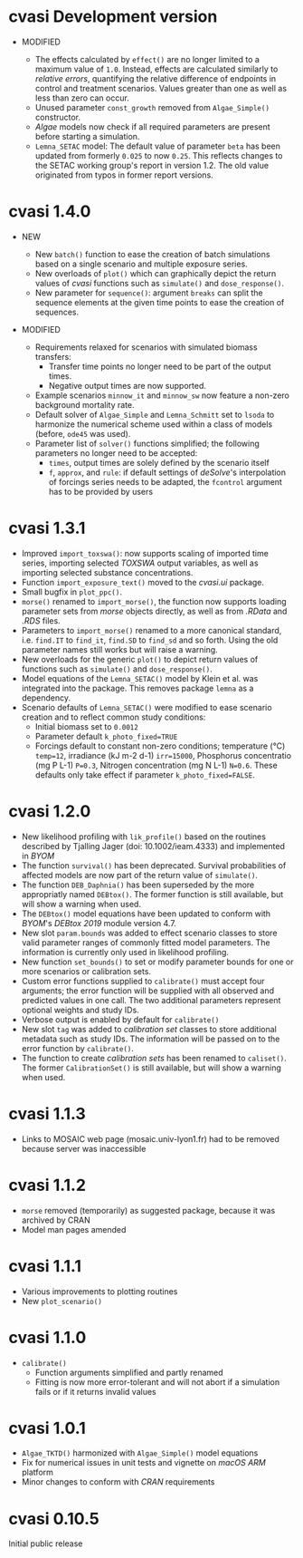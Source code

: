 # cvasi Development version

* MODIFIED

   * The effects calculated by `effect()` are no longer limited to a maximum
     value of `1.0`. Instead, effects are calculated similarly to *relative errors*,
     quantifying the relative difference of endpoints in control and treatment
     scenarios. Values greater than one as well as less than zero can occur.
   * Unused parameter `const_growth` removed from `Algae_Simple()` constructor.
   * *Algae* models now check if all required parameters are present before
     starting a simulation.
   * `Lemna_SETAC` model: The default value of parameter `beta` has been updated
      from formerly `0.025` to now `0.25`. This reflects changes to the
      SETAC working group's report in version 1.2. The old value originated from
      typos in former report versions.

# cvasi 1.4.0

* NEW
   * New `batch()` function to ease the creation of batch simulations based on a
     single scenario and multiple exposure series.
   * New overloads of `plot()` which can graphically depict the return values of
     *cvasi* functions such as `simulate()` and `dose_response()`.
   * New parameter for `sequence()`: argument `breaks` can split the sequence
     elements at the given time points to ease the creation of sequences.
     
* MODIFIED
   * Requirements relaxed for scenarios with simulated biomass transfers:
      * Transfer time points no longer need to be part of the output times.
      * Negative output times are now supported.
   * Example scenarios `minnow_it` and `minnow_sw` now feature a non-zero
     background mortality rate.
   * Default solver of `Algae_Simple` and `Lemna_Schmitt` set to `lsoda`
     to harmonize the numerical scheme used within a class of models
     (before, `ode45` was used).
    * Parameter list of `solver()` functions simplified; the following parameters
      no longer need to be accepted:
      * `times`, output times are solely defined by the scenario itself
      * `f`, `approx`, and `rule`: if default settings of *deSolve*'s interpolation of
        forcings series needs to be adapted, the `fcontrol` argument has to be
        provided by users

# cvasi 1.3.1

* Improved `import_toxswa()`: now supports scaling of imported time series,
  importing selected *TOXSWA* output variables, as well as importing selected
  substance concentrations.
* Function `import_exposure_text()` moved to the *cvasi.ui* package.
* Small bugfix in `plot_ppc()`.
* `morse()` renamed to `import_morse()`, the function now supports loading
  parameter sets from *morse* objects directly, as well as from *.RData* and
  *.RDS* files.
* Parameters to `import_morse()` renamed to a more canonical standard, i.e.
  `find.IT` to `find_it`, `find.SD` to `find_sd` and so forth. Using the old
  parameter names still works but will raise a warning.
* New overloads for the generic `plot()` to depict return values of functions
  such as `simulate()` and `dose_response()`.
* Model equations of the `Lemna_SETAC()` model by Klein et al. was integrated
  into the package. This removes package `lemna` as a dependency.
* Scenario defaults of `Lemna_SETAC()` were modified to ease scenario creation
  and to reflect common study conditions:
    * Initial biomass set to `0.0012` 
    * Parameter default `k_photo_fixed=TRUE`
    * Forcings default to constant non-zero conditions; temperature (°C) `temp=12`, 
      irradiance (kJ m-2 d-1) `irr=15000`, Phosphorus concentratio (mg P L-1) `P=0.3`,
      Nitrogen concentration (mg N L-1) `N=0.6`. These defaults only take effect
      if parameter `k_photo_fixed=FALSE`.

# cvasi 1.2.0

* New likelihood profiling with `lik_profile()` based on the routines described
  by Tjalling Jager (doi: 10.1002/ieam.4333) and implemented in *BYOM*
* The function `survival()` has been deprecated. Survival probabilities of
  affected models are now part of the return value of `simulate()`.
* The function `DEB_Daphnia()` has been superseded by the more appropriatly
  named `DEBtox()`. The former function is still available, but will show a
  warning when used.
* The `DEBtox()` model equations have been updated to conform with *BYOM*'s
  *DEBtox 2019* module version 4.7.
* New slot `param.bounds` was added to effect scenario classes to store valid
  parameter ranges of commonly fitted model parameters. The information is 
  currently only used in likelihood profiling.
* New function `set_bounds()` to set or modify parameter bounds for one or more
  scenarios or calibration sets.
* Custom error functions supplied to `calibrate()` must accept four arguments;
  the error function will be supplied with all observed and predicted values in
  one call. The two additional parameters represent optional weights and
  study IDs.
* Verbose output is enabled by default for `calibrate()`
* New slot `tag` was added to *calibration set* classes to store additional
  metadata such as study IDs. The information will be passed on to the error
  function by `calibrate()`.
* The function to create *calibration sets* has been renamed to `caliset()`.
  The former `CalibrationSet()` is still available, but will show a warning
  when used.

# cvasi 1.1.3

* Links to MOSAIC web page (mosaic.univ-lyon1.fr) had to be removed because
  server was inaccessible

# cvasi 1.1.2

* `morse` removed (temporarily) as suggested package, because it was archived by CRAN
* Model man pages amended

# cvasi 1.1.1

* Various improvements to plotting routines
* New `plot_scenario()`

# cvasi 1.1.0

* `calibrate()`
  * Function arguments simplified and partly renamed
  * Fitting is now more error-tolerant and will not abort if a simulation
    fails or if it returns invalid values

# cvasi 1.0.1

* `Algae_TKTD()` harmonized with `Algae_Simple()` model equations
* Fix for numerical issues in unit tests and vignette on *macOS ARM* platform
* Minor changes to conform with *CRAN* requirements

# cvasi 0.10.5

Initial public release
